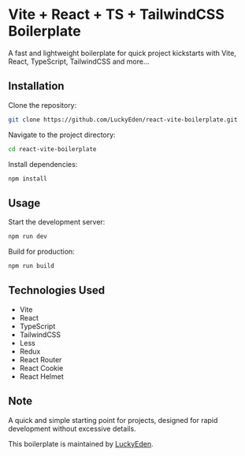 # Vite + React + TS + TailwindCSS Boilerplate

A fast and lightweight boilerplate for quick project kickstarts with Vite, React, TypeScript, TailwindCSS and more...

## Installation

Clone the repository:

```bash
git clone https://github.com/LuckyEden/react-vite-boilerplate.git
```

Navigate to the project directory:
```bash
cd react-vite-boilerplate
```

Install dependencies:
```bash
npm install
```

## Usage

Start the development server:
```bash
npm run dev
```

Build for production:
```bash
npm run build
```

## Technologies Used

- Vite
- React
- TypeScript
- TailwindCSS
- Less
- Redux
- React Router
- React Cookie
- React Helmet

## Note

A quick and simple starting point for projects, designed for rapid development without excessive details.

This boilerplate is maintained by [LuckyEden](https://github.com/LuckyEden). 
